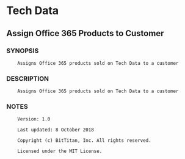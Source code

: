 # Tech Data
## Assign Office 365 Products to Customer
### SYNOPSIS
```
    Assigns Office 365 products sold on Tech Data to a customer
```
### DESCRIPTION
```
    Assigns Office 365 products sold on Tech Data to a customer
```
### NOTES
```
    Version: 1.0
    Last updated: 8 October 2018
    Copyright (c) BitTitan, Inc. All rights reserved.
    Licensed under the MIT License.
```

